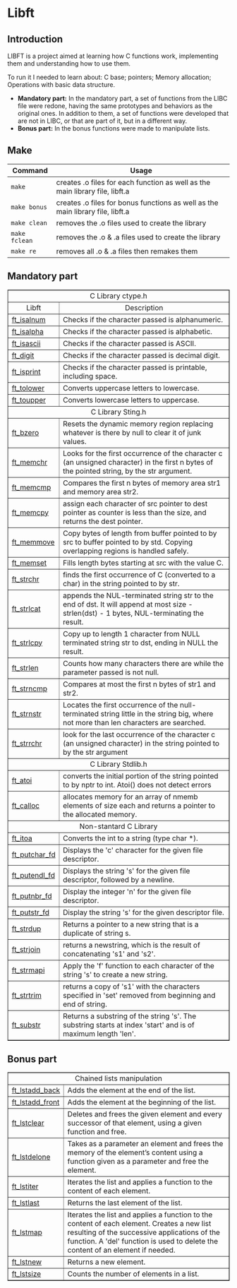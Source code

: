 # Libft

## Introduction

LIBFT is a project aimed at learning how C functions work, implementing them and understanding how to use them.

To run it I needed to learn about:
  C base;
  pointers;
  Memory allocation;
  Operations with basic data structure.

* **Mandatory part:** In the mandatory part, a set of functions from the LIBC file were redone, having the same prototypes and behaviors as the original ones. In addition to them, a set of functions were developed that are not in LIBC, or that are part of it, but in a different way.
* **Bonus part:** In the bonus functions were made to manipulate lists.

## Make

| Command | Usage |
| --- | --- |
| `make` | creates .o files for each function as well as the main library file, libft.a |
| `make bonus` | creates .o files for bonus functions as well as the main library file, libft.a |
| `make clean` | removes the .o files used to create the library |
| `make fclean` | removes the .o & .a files used to create the library |
| `make re` | removes all .o & .a files then remakes them |


## Mandatory part


<table border="1" width="300"> 
 <tr>
  <td  align="center"colspan="4">C Library ctype.h</td>
 </tr>
 
 <tr>
  <td align="center">Libft </td>
  <td align="center">Description </td>
 </tr>

 <tr>
  <td><a href="https://github.com/leaozim/Libft/blob/main/srcs/ft_isalnum.c">ft_isalnum</a></td>
  <td>Checks if the character passed is alphanumeric.</td>
 </tr>
 
 <tr>
  <td><a href="https://github.com/leaozim/Libft/blob/main/srcs/ft_isalpha.c">ft_isalpha</a></td>
  <td>Checks if the character passed is alphabetic.</td>
 </tr>
 
 <tr>
  <td><a href="https://github.com/leaozim/Libft/blob/main/srcs/ft_isascii.c">ft_isascii</a></td>
  <td>Checks if the character passed is ASCII.</td>
 </tr>
 
 <tr>
  <td><a href="https://github.com/leaozim/Libft/blob/main/srcs/ft_digit.c">ft_digit</a></td>
  <td>Checks if the character passed is decimal digit.</td>
 </tr>
 
 <tr>
  <td><a href="https://github.com/leaozim/Libft/blob/main/srcs/ft_isprint.c">ft_isprint</a></td>
  <td>Checks if the character passed is printable, including space.</td>
 </tr>
 
 <tr>
  <td><a href="https://github.com/leaozim/Libft/blob/main/srcs/ft_tolower.c">ft_tolower</a></td>
  <td>Converts uppercase letters to lowercase.</td>
 </tr>
 
 <tr>
  <td><a href="https://github.com/leaozim/Libft/blob/main/srcs/ft_toupper.c">ft_toupper</a></td>
  <td>Converts lowercase letters to uppercase.</td>
 </tr>
 
 <tr>
  <td  align="center"colspan="4"> C Library Sting.h</td>
 </tr>
 
  <tr>
  <td><a href="https://github.com/leaozim/Libft/blob/main/srcs/ft_bzero.c">ft_bzero</a></td>
  <td>Resets the dynamic memory region replacing whatever is there by null to clear it of junk values.</td>
 </tr>
 
 <tr>
  <td><a href="https://github.com/leaozim/Libft/blob/main/srcs/ft_memchr.c">ft_memchr</a></td>
  <td>Looks for the first occurrence of the character c (an unsigned character) in the first n bytes of the pointed string, by the str argument.</td>
 </tr>
 
 <tr>
  <td><a href="https://github.com/leaozim/Libft/blob/main/srcs/ft_memcmp.c">ft_memcmp</a></td>
  <td>Compares the first n bytes of memory area str1 and memory area str2.</td>
 </tr>
 
 <tr>
   <td><a href="https://github.com/leaozim/Libft/blob/main/srcs/ft_memcpy.c">ft_memcpy</a></td>
  <td>assign each character of src pointer to dest pointer as counter is less than the size, and returns the dest pointer.</td>
 </tr>
 
  <tr>
  <td><a href="https://github.com/leaozim/Libft/blob/main/srcs/ft_memmove.c">ft_memmove</a></td>
  <td>Copy bytes of length from buffer pointed to by src to buffer pointed to by std. Copying overlapping regions is handled safely.</td>
 </tr>
 
 <tr>
  <td><a href="https://github.com/leaozim/Libft/blob/main/srcs/ft_memset.c">ft_memset</a></td>
  <td>Fills length bytes starting at src with the value C.</td>
 </tr>
 
 <tr>
  <td><a href="https://github.com/leaozim/Libft/blob/main/srcs/ft_strchr.c">ft_strchr</a></td>
  <td>finds the first occurrence of C (converted to a char) in the string pointed to by str.</td>
 </tr>
 
  <tr>
  <td><a href="https://github.com/leaozim/Libft/blob/main/srcs/ft_strlcat.c">ft_strlcat</a></td>
  <td>appends the NUL-terminated string str to the end of dst.  It will append at most size - strlen(dst) - 1 bytes, NUL-terminating the result.</td>
 </tr>
 
 <tr>
  <td><a href="https://github.com/leaozim/Libft/blob/main/srcs/ft_strlcpy.c">ft_strlcpy</a></td>
  <td>Copy up to length 1 character from NULL terminated string str to dst, ending in NULL the result.</td>
 </tr>
 
 <tr>
  <td><a href="https://github.com/leaozim/Libft/blob/main/srcs/ft_strlen.c">ft_strlen</a></td>
  <td>Counts how many characters there are while the parameter passed is not null.</td>
 </tr>
 
 <tr>
  <td><a href="https://github.com/leaozim/Libft/blob/main/srcs/ft_strncmp.c">ft_strncmp</a></td>
  <td>Compares at most the first n bytes of str1 and str2.</td>
 </tr>
 
 <tr>
  <td><a href="https://github.com/leaozim/Libft/blob/main/srcs/ft_strnstr.c">ft_strnstr</a></td>
  <td>Locates the first occurrence of the null-terminated string little in the string big, where not more than len characters are searched.</td>
 </tr>
 
 <tr>
  <td><a href="https://github.com/leaozim/Libft/blob/main/srcs/ft_strrchr.c">ft_strrchr</a></td>
  <td>look for the last occurrence of the character c (an unsigned character) in the string pointed to by the str argument</td>
 </tr>
 
 <tr>
  <td  align="center"colspan="4">C Library Stdlib.h</td>
 </tr>
 
 <tr>
  <td><a href="https://github.com/leaozim/Libft/blob/main/srcs/ft_atoi.c">ft_atoi</a></td>
  <td>converts the initial portion of the string pointed to by nptr to int. Atoi() does not detect errors</td>
 </tr>
 
 <tr>
  <td><a href="https://github.com/leaozim/Libft/blob/main/srcs/ft_calloc.c">ft_calloc</a></td>
  <td>allocates memory for an array of nmemb elements of size each and returns a pointer to the allocated memory.</td>
 </tr>
 
 <tr>
  <td  align="center"colspan="4">Non-stantard C Library</td>
 </tr>
 
 <tr>
  <td><a href="https://github.com/leaozim/Libft/blob/main/srcs/ft_itoa.c">ft_itoa</a></td>
  <td>Converts the int to a string (type char *).</td>
 </tr>
 
 <tr>
  <td><a href="https://github.com/leaozim/Libft/blob/main/srcs/ft_putchar_fd.c">ft_putchar_fd</a></td>
  <td>Displays the 'c' character for the given file descriptor.</td>
 </tr>
 
 <tr>
  <td><a href="https://github.com/leaozim/Libft/blob/main/srcs/ft_putendl_fd.c">ft_putendl_fd</a></td>
  <td>Displays the string 's' for the given file descriptor, followed by a newline.</td>
 </tr>
 
 <tr>
  <td><a href="https://github.com/leaozim/Libft/blob/main/srcs/ft_putnbr_fd.c">ft_putnbr_fd</a></td>
  <td>Display the integer 'n' for the given file descriptor.</td>
 </tr>
 
 <tr>
  <td><a href="https://github.com/leaozim/Libft/blob/main/srcs/ft_putstr_fd.c">ft_putstr_fd</a></td>
  <td>Display the string 's' for the given descriptor file.</td>
 </tr>
 
 <tr>
  <td><a href="https://github.com/leaozim/Libft/blob/main/srcs/ft_strdup.c">ft_strdup</a></td>
  <td>Returns a pointer to a new string that is a duplicate of string s.</td>
 </tr>
 
 <tr>
  <td><a href="https://github.com/leaozim/Libft/blob/main/srcs/ft_strjoin.c">ft_strjoin</a></td>
  <td>returns a newstring, which is the result of concatenating 's1' and 's2'.</td>
 </tr>
 
 <tr>
  <td><a href="https://github.com/leaozim/Libft/blob/main/srcs/ft_strmapi.c">ft_strmapi</a></td>
  <td>Apply the 'f' function to each character of the string 's' to create a new string.</td>
 </tr>
 
 <tr>
  <td><a href="https://github.com/leaozim/Libft/blob/main/srcs/ft_strtrim.c">ft_strtrim</a></td>
  <td>returns a copy of 's1' with the characters specified in 'set' removed from beginning and end of string.</td>
 </tr>
 
 <tr>
  <td><a href="https://github.com/leaozim/Libft/blob/main/srcs/ft_substr.c">ft_substr</a></td>
  <td>Returns a substring of the string 's'. The substring starts at index 'start' and is of maximum length 'len'.</td>
 </tr>
  </table>
  
  
  ## Bonus part
  
  
  
 <table border="1" width="300"> 
 <tr>
  <td  align="center"colspan="4"> Chained lists manipulation</td>
 </tr>
 
 <tr>
  <td><a href="https://github.com/leaozim/Libft/blob/main/srcs/ft_lstadd_back.c">ft_lstadd_back</a></td>
  <td>Adds the element at the end of the list.</td>
 </tr>
 
 <tr>
  <td><a href="https://github.com/leaozim/Libft/blob/main/srcs/ft_lstadd_front.c">ft_lstadd_front</a></td>
  <td>Adds the element at the beginning of the list.</td>
 </tr>
 
 <tr>
  <td><a href="https://github.com/leaozim/Libft/blob/main/srcs/ft_lstclear.c">ft_lstclear</a></td>
  <td>Deletes and frees the given element and every successor of that element, using a given function and free.</td>
 </tr>
 
 <tr>
  <td><a href="https://github.com/leaozim/Libft/blob/main/srcs/ft_lstdelone.c">ft_lstdelone</a></td>
  <td>Takes as a parameter an element and frees the memory of the element’s content using a function given as a parameter and free the element.</td>
 </tr>
 
 <tr>
  <td><a href="https://github.com/leaozim/Libft/blob/main/srcs/ft_lstiter.c">ft_lstiter</a></td>
  <td>Iterates the list and applies a function to the content of each element.</td>
 </tr>
 
 <tr>
  <td><a href="https://github.com/leaozim/Libft/blob/main/srcs/ft_lstlast.c">ft_lstlast</a></td>
  <td>Returns the last element of the list.</td>
 </tr>
 
 <tr>
  <td><a href="https://github.com/leaozim/Libft/blob/main/srcs/ft_lstmap.c">ft_lstmap</a></td>
  <td>Iterates the list and applies a function to the content of each element. Creates a new list resulting of the successive applications of the function. A 'del' function is used to delete the content of an element if needed.</td>
 </tr>
 
 <tr>
  <td><a href="https://github.com/leaozim/Libft/blob/main/srcs/ft_lstnew.c">ft_lstnew</a></td>
  <td>Returns a new element.</td>
 </tr>
 
 <tr>
  <td><a href="https://github.com/leaozim/Libft/blob/main/srcs/ft_lstsize.c">ft_lstsize</a></td>
  <td>Counts the number of elements in a list.</td>
 </tr>

 </table>
